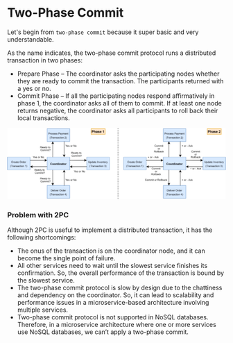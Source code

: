 # Two-Phase Commit

Let's begin from `two-phase commit` because it super basic and very understandable. 

As the name indicates, the two-phase commit protocol runs a distributed transaction in two phases:

* Prepare Phase – The coordinator asks the participating nodes whether they are ready to commit the transaction. The participants returned with a yes or no.
* Commit Phase – If all the participating nodes respond affirmatively in phase 1, the coordinator asks all of them to commit. If at least one node returns negative, the coordinator asks all participants to roll back their local transactions.

![img.png](img.png)

### Problem with 2PC
Although 2PC is useful to implement a distributed transaction, it has the following shortcomings:

* The onus of the transaction is on the coordinator node, and it can become the single point of failure.
* All other services need to wait until the slowest service finishes its confirmation. So, the overall performance of the transaction is bound by the slowest service.
* The two-phase commit protocol is slow by design due to the chattiness and dependency on the coordinator. So, it can lead to scalability and performance issues in a microservice-based architecture involving multiple services.
* Two-phase commit protocol is not supported in NoSQL databases. Therefore, in a microservice architecture where one or more services use NoSQL databases, we can’t apply a two-phase commit.

